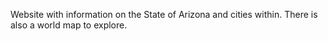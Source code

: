 Website with information on the State of Arizona and cities within. There is also a world map to explore.
